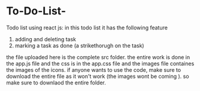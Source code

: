 # To-Do-List-
Todo list using react js: in this todo list it has the following feature
1. adding and deleting task
2. marking a task as done (a strikethorugh on the task)

the file uploaded here is the complete src folder. the entire work is done in the app.js file and the css is in the app.css file and the images file containes the images of the icons. if anyone wants to use the code, make sure to download the entire file as it won't work (the images wont be coming ). so make sure to downlaod the entire folder.
